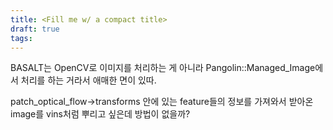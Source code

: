 ```yaml
---
title: <Fill me w/ a compact title>
draft: true
tags:
---
```


BASALT는  OpenCV로 이미지를 처리하는 게 아니라 Pangolin::Managed_Image에서 처리를 하는 거라서 애매한 면이 있따. 

 patch_optical_flow→transforms 안에 있는 feature들의 정보를 가져와서 받아온 image를 vins처럼 뿌리고 싶은데 방법이 없을까?

